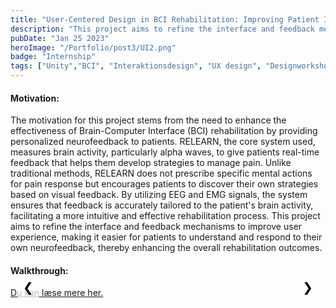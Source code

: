 ```yaml
---
title: "User-Centered Design in BCI Rehabilitation: Improving Patient Interaction with Neurofeedback Systems"
description: "This project aims to refine the interface and feedback mechanisms to improve user experience, making it easier for patients to understand and respond to their own neurofeedback, thereby enhancing the overall rehabilitation outcomes."
pubDate: "Jan 25 2023"
heroImage: "/Portfolio/post3/UI2.png"
badge: "Internship"
tags: ["Unity","BCI", "Interaktionsdesign", "UX design", "Designworkshops", "UI Design"]
---
```


<!DOCTYPE html>
<html>
<head>
    <style>
        .mySlides {display:none;}
        .slideshow-container {
            max-width: auto;
            position: relative;
            margin: auto;
            max-height: 40vh; /* Keeps the container height consistent */
        }
        .slideshow-container img {
            width: auto; /* Image width adjusts based on container */
            max-height: 39vh;
        }
        /* Styles for navigation buttons */
        .nav-btn {
            position: absolute;
            top: 0%;
            transform: translateY(-50%);
            background-color: rgba(255, 255, 255, 0.7);
            border: none;
            color: black;
            cursor: pointer;
            font-size: 20px;
            padding: 5px 10px;
            z-index: 99;
            border-radius: 5px
        }
        .nav-btn:hover {
            background-color: rgba(255, 255, 255, 0.9);
        }
        .nav-prev {
            left: 10px;
        }
        .nav-next {
            right: 10px;
        }
    </style>
</head>
<body>
    <h4>Motivation:</h4>
        <p>
            The motivation for this project stems from the need to enhance the effectiveness of Brain-Computer Interface (BCI) rehabilitation by providing personalized neurofeedback to patients. RELEARN, the core system used, measures brain activity, particularly alpha waves, to give patients real-time feedback that helps them develop strategies to manage pain. Unlike traditional methods, RELEARN does not prescribe specific mental actions for pain response but encourages patients to discover their own strategies based on visual feedback. By utilizing EEG and EMG signals, the system ensures that feedback is accurately tailored to the patient's brain activity, facilitating a more intuitive and effective rehabilitation process. This project aims to refine the interface and feedback mechanisms to improve user experience, making it easier for patients to understand and respond to their own neurofeedback, thereby enhancing the overall rehabilitation outcomes.
        </p>
    <h4>Walkthrough:</h4>
    <div class="slideshow-container">
        <img class="mySlides" src="\Portfolio\post3\redo0.png">
        <img class="mySlides" src="\Portfolio\post3\redo2.png">
        <img class="mySlides" src="\Portfolio\post3\redo1.jpg">
        <img class="mySlides" src="\Portfolio\post3\redo3.jpg">
        <img class="mySlides" src="\Portfolio\post3\redo4.jpg">
        <img class="mySlides" src="\Portfolio\post3\redo5.jpg">
        <img class="mySlides" src="\Portfolio\post3\redo6.jpg">
        <img class="mySlides" src="\Portfolio\post3\tutorial.jpg">
        <img class="mySlides" src="\Portfolio\post3\redo7.png">
        <button class="nav-btn nav-prev">&#10094;</button>
        <button class="nav-btn nav-next">&#10095;</button>
    </div>
    <span id=imageText></span>
    <a href="https://drive.google.com/file/d/1tRb2oc1O41ejAmauPgD2TVN0tYoNJbSE/view?usp=sharing" target="_blank">Du kan læse mere her.</a>

<script>
    var slideIndex = 1;
    const images = NumberOfImages()
    showSlides(slideIndex);
    
    function NumberOfImages() {
        var i;
        var slides = document.getElementsByClassName("mySlides");
        for (i = 0; i < slides.length; i++) {
        slides[i].style.display = "none";  
        }
        return slides.length
    }

    function showSlides(slideIndex) {
        var i;
        var slides = document.getElementsByClassName("mySlides");
        for (i = 0; i < slides.length; i++) {
            slides[i].style.display = "none";  
        }
        //slideIndex++;
        if (slideIndex > slides.length) {slideIndex = 1}    
        slides[slideIndex-1].style.display = "block";
        changeSpanText(slideIndex)
    }

    function nextImg() {
        if (slideIndex == images) {slideIndex = 1}
        else
        slideIndex = slideIndex + 1
        showSlides(slideIndex)
        changeSpanText(slideIndex)
    }

    function previousImg() {
        if (slideIndex == 1) {slideIndex = images}
        else
        slideIndex = slideIndex - 1
        showSlides(slideIndex)
        changeSpanText(slideIndex)
    }

    document.querySelector(".nav-next").addEventListener("click", nextImg);
    document.querySelector(".nav-prev").addEventListener("click", previousImg);

    // Keyboard Navigation
    document.addEventListener("keydown", function(event) {
        switch (event.key) {
            case "ArrowRight":
                nextImg();
                break;
            case "ArrowLeft":
                previousImg();
                break;
        }
    });

    function changeSpanText(imageIndex) {
        // Selecting the span element by its ID
        var spanElement = document.getElementById('imageText');
        var index = imageIndex - 1
        const imageTextArray = [
            "<b>BCI rehabilitation:</b> The main goal of RELEARN in BCI (Brain-Computer Interface) rehabilitation is to provide neurofeedback to patients based on their brain activity, specifically alpha waves (8-13 Hz). This neurofeedback allows patients to respond to and learn from their own brain activity, helping them develop strategies to manage pain. The system uses EEG equipment to measure alpha activity from the motor cortex (channels C3, C1, CZ, C2, and C5) and controls for flashes with additional sensors EMG signals dictate when to process EEG data to ensure accurate feedback When a patient uses RELEARN, there is no formal procedure for what or how they should think when responding to pain during or after a wrist extension. The goal of RELEARN is for patients to construct a mental strategy when they experience pain. RELEARN visualizes when the strategy is correct.",
            "<b>REDO's interface:</b> During rehabilitation sessions, a threshold is set at 120% of the patient's baseline alpha activity level. Due to the inverse relationship between alpha activity and pain levels (higher alpha activity corresponds to lower pain), given feedback based on this threshold. Positive feedback is given when alpha activity is above threshold, and neutral feedback when it falls between baseline and threshold. The feedback is visual and uses color-coded bars that follow the traffic light metaphor: green for positive, orange for neutral and red for negative feedback. Each session contains 70 wrist extensions (10 for calibration and 60 for training) and starts and ends with pain scores on a Visual Analog Scale (VAS).",
            "<b>Three types of feedback:</b> REDO's interface to the RELEARN system is designed to provide clear, visual feedback to patients during rehabilitation sessions. It includes a home screen where patients can see their baseline and threshold levels annotated. Feedback is provided through a colored bar that scales relative to alpha activity levels, with a black background for contrast The interface uses a traffic light metaphor for color coding: green means positive feedback (alpha activity above threshold), orange indicates neutral feedback (between baseline and threshold) , and red shows negative feedback (below baseline). Additional interface elements provide information about the patient's performance and progress. The motion counter tracks the number of wrist extensions within each block. If the patient attempts a new wrist extension within 10 seconds, a pause message instructs them to wait. This structured visual approach helps patients understand their performance and guides them to develop effective mental strategies to manage pain during their rehabilitation process with RELEARN.",
            "<b>Extended human factors model:</b> The human part of the model is the EMG signal, which is the input mode or responder, and the senses that perceive the feedback. The computer part has control of the system, sensors (EEG) and shows information. When the patient performs a wrist extension that triggers the EEG reading, the feedback that RELEARN displays is the EEG reading from their wrist extension and not the EMG signal from the wrist extension. The relationship between the responder and the display creates an unaligned and difficult system to understand the familiar relationship would be to receive feedback directly from an action, eg a correct hand exercise only triggers the feedback bar, but the height or color of it is controlled by the EEG signal.",
            "<b>Degrees of freedom:</b> refers to x, y, z axis positions in 3D and the orientation in each axis. A 7th degree is needed to map the EEG signal. As mentioned earlier, Participant A from the thesis study explained, how they tried different methods of doing wrist extension with the goal of getting the bar higher.I used the degrees of freedom (DOF) model to explain how the feedback spatially relates to the wrist extension and the pain response when the interview indicated a possible discrepancy between them. The discrepancy increases when the relationship between wrist extension and the feedback is more spatially congruent with the relationship between pain response and feedback. The spatial transformation may not be the ideal way to refer to the mental pain response in patients, as the EEG is a technical concept, so the reliance on a mapping between wave amplitudes in a signal and the height of a column requires technical knowledge to understand the spatial relationship, even if it is spatially congruent. The DOF model is made from the perspective of an average patient with no knowledge of signal processing, so the mapping between pain response and feedback is more difficult to learn than using the non-existent link between wrist extension and feedback. This discrepancy creates interactions where patients explore the system by modulating wrist extension and look for changes in the feedback, providing no benefit to their pain response.",
            "<b>Mapping scheme:</b> The table uses a set of design principles in the header and describes the status of each of them at all stages of the interaction. The first column describes the different stages of the action, for example the practice and breaks. RELEARN starts in Home mode and after one wrist extension switches to Pause mode. The system then switches between Pause mode and Exercise mode until the patient has performed 20 wrist extensions, then it switches to Block End. The mode indication and the new mode indicator have no signifiers or affordances visible to inform the patient to perform the initial interaction, and when the patient completes the first wrist extension, the only indication of the pause period is the increment of the motion counter. The patient must attempt another wrist extension for the pause text to appear the state changes from Pause to Practice.The design of RELEARN with the BCI paradigm would solve most of the problems highlighted in the Mapping scheme. The BCI paradigm divides the interaction into five phases; ready, ready, start, feedback and pause, and acts as a kind of traffic light system.",
            "<b>Overview of the prototype and the three phases: tutorial, task and screen saver. Below the images is a temporal visualization of the interaction:</b> The 3D models were created in Blender to fit the mindfulness and nature theme. The interaction was built in Unity, using simplified feedback signals from RELEARN (positive and negative), based on EMG and EEG signals A \"hmm\" sound indicated pain response rating, with positive feedback producing a bell sound and a green ring, and in case of negative feedback, a neutral ring is given.",
            "<b>Tutorial:</b> Before the session begins, a short tutorial is played in which the mindfulness spirit outlines the task and the different types of feedback in the environment. The purpose of the different elements in the environment is explained and the goal related to the mindfulness theme: The participant is able to get to the temple on the mountain in the background if they collect 20 green rings in one session The script for the tutorial: Between each block a screen saver appears with the order of rings collected in each block and it only shows the blue frame and rings for blocks completed, so after the first block the screensaver will only show the first blue background with rings. Finally, the green background at the bottom counts towards the goal outlined in the tutorial.",
            "<b>Redesign of REDO's system:</b> Based on my interaction analysis."
        ]
        // Changing the text content of the span element
        spanElement.innerHTML = imageTextArray[index];
}
</script>
</body>
</html>